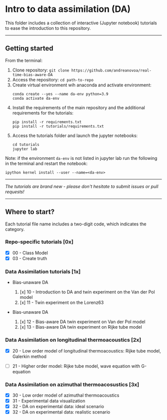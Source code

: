 # Intro to data assimilation (DA)  
This folder includes a collection of interactive (Jupyter notebook) tutorials to ease the introduction to this repository.


***
## Getting started

From the terminal:

1. Clone repository: ```git clone https://github.com/andreanovoa/real-time-bias-aware-DA```
2. Access the repository: ```cd path-to-repo ```
3. Create virtual environment wih anaconda and activate environment:
   ```
   conda create --yes --name da-env python=3.9
   conda activate da-env
   ```
4. Install the requirements of the main repository and the additional requirements for the tutorials:
   ```
   pip install -r requirements.txt
   pip install -r tutorials/requirements.txt
   ```
5. Access the tutorials folder and launch the jupyter notebooks:
   ```
   cd tutorials
   jupyter lab
   ```
Note: if the environment ```da-env``` is not listed in jupyter lab run the following in the terminal and restart the notebook:
```
ipython kernel install --user --name=<da-env>
```




****
*The tutorials are brand new - please don't hesitate to submit issues or pull requests!*

***
## Where to start?
Each tutorial file name includes a two-digit code, which indicates the category.

### Repo-specific tutorials [0x]
- [x] 00 - Class Model
- [x] 03 - Create truth

[//]: # (- [ ] 01 - Class Bias)
[//]: # (- [ ] 01 - Create Ensemble)


### Data Assimilation tutorials [1x]
* Bias-unaware DA
  1) [x] 10 - Introduction to DA and twin experiment on the Van der Pol model
  2) [x] 11 - Twin experiment on the Lorenz63
  
* Bias-unaware DA
  1) [x] 12 - Bias-aware DA twin experiment on Van der Pol model
  2) [x] 13 - Bias-aware DA twin experiment on Rijke tube model
 
### Data Assimilation on longitudinal thermoacoustics [2x]

* [x] 20 - Low order model of longitudinal thermoacoustics: Rijke tube model, Galerkin method
* [ ] 21 - Higher order model: Rijke tube model, wave equation with G-equation

 
### Data Assimilation on azimuthal thermoacosustics [3x]

* [x] 30 - Low order model of azimuthal thermoacoustics
* [x] 31 - Experimental data visualization 
* [x] 32 - DA on experimental data: ideal scenario
* [x] 32 - DA on experimental data: realistic scenario
